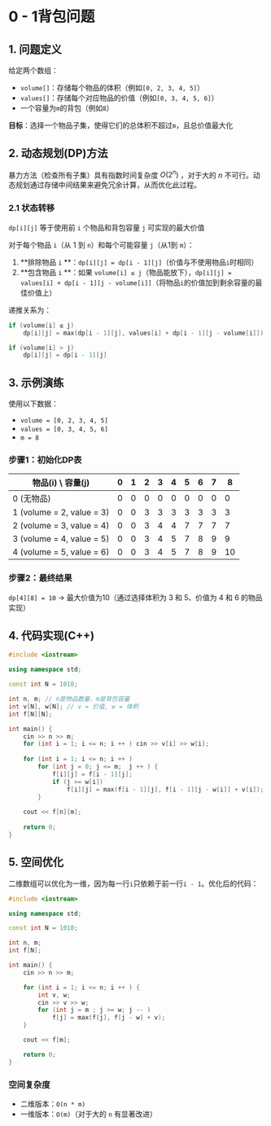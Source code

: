 # 0 - 1背包问题

## 1. 问题定义

给定两个数组：

- `volume[]`：存储每个物品的体积（例如`[0, 2, 3, 4, 5]`）
- `values[]`：存储每个对应物品的价值（例如`[0, 3, 4, 5, 6]`）
- 一个容量为`m`的背包（例如`8`）

**目标**：选择一个物品子集，使得它们的总体积不超过`m`，且总价值最大化

## 2. 动态规划(DP)方法

暴力方法（检查所有子集）具有指数时间复杂度 $O(2 ^ n)$ ，对于大的 $n$ 不可行。动态规划通过存储中间结果来避免冗余计算，从而优化此过程。

### 2.1 状态转移

`dp[i][j]` 等于使用前 `i` 个物品和背包容量 `j` 可实现的最大价值

对于每个物品 `i`（从 1 到 `n`）和每个可能容量 `j`（从1到 `m`）：

1. **排除物品 `i` **：`dp[i][j] = dp[i - 1][j]`（价值与不使用物品`i`时相同）
2. **包含物品 `i` **：如果 `volume[i] ≤ j`（物品能放下），`dp[i][j] = values[i] + dp[i - 1][j - volume[i]]`（将物品`i`的价值加到剩余容量的最佳价值上）

递推关系为：

```cpp
if (volume[i] ≤ j)
	dp[i][j] = max(dp[i - 1][j], values[i] + dp[i - 1][j - volume[i]])

if (volume[i] > j)
	dp[i][j] = dp[i - 1][j]
```

## 3. 示例演练

使用以下数据：

- `volume = [0, 2, 3, 4, 5]`
- `values = [0, 3, 4, 5, 6]`
- `m = 8`

### 步骤1：初始化DP表

| 物品(i) \ 容量(j)         | 0    | 1    | 2    | 3    | 4    | 5    | 6    | 7    | 8    |
| ------------------------- | ---- | ---- | ---- | ---- | ---- | ---- | ---- | ---- | ---- |
| 0 (无物品)                | 0    | 0    | 0    | 0    | 0    | 0    | 0    | 0    | 0    |
| 1 (volume = 2, value = 3) | 0    | 0    | 3    | 3    | 3    | 3    | 3    | 3    | 3    |
| 2 (volume = 3, value = 4) | 0    | 0    | 3    | 4    | 4    | 7    | 7    | 7    | 7    |
| 3 (volume = 4, value = 5) | 0    | 0    | 3    | 4    | 5    | 7    | 8    | 9    | 9    |
| 4 (volume = 5, value = 6) | 0    | 0    | 3    | 4    | 5    | 7    | 8    | 9    | 10   |

### 步骤2：最终结果

`dp[4][8] = 10` → 最大价值为10（通过选择体积为 3 和 5、价值为 4 和 6 的物品实现）

## 4. 代码实现(C++)

```cpp
#include <iostream>

using namespace std;

const int N = 1010;

int n, m; // n是物品数量，m是背包容量
int v[N], w[N]; // v = 价值, w = 体积
int f[N][N];

int main() {
    cin >> n >> m;
    for (int i = 1; i <= n; i ++ ) cin >> v[i] >> w[i];
    
    for (int i = 1; i <= n; i ++ )
        for (int j = 0; j <= m;  j ++ ) {
            f[i][j] = f[i - 1][j];
            if (j >= w[i]) 
                f[i][j] = max(f[i - 1][j], f[i - 1][j - w[i]] + v[i]);
        }
                
    cout << f[n][m];
    
    return 0;
}
```

## 5. 空间优化

二维数组可以优化为一维，因为每一行`i`只依赖于前一行`i - 1`。优化后的代码：

```cpp 
#include <iostream>

using namespace std;

const int N = 1010;

int n, m;
int f[N];

int main() {
    cin >> n >> m;

    for (int i = 1; i <= n; i ++ ) {
        int v, w;
        cin >> v >> w;
        for (int j = m ; j >= w; j -- )
            f[j] = max(f[j], f[j - w] + v);
    }

    cout << f[m];

    return 0;
}
```

### 空间复杂度

- 二维版本：`O(n * m)`
- 一维版本：`O(m)`（对于大的 `n` 有显著改进）